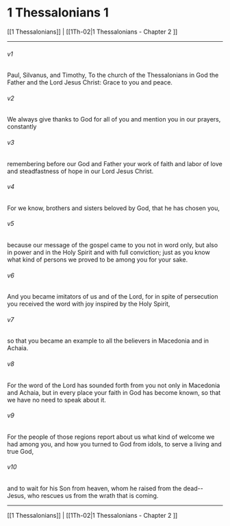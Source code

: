 # 1 Thessalonians 1

[[1 Thessalonians]] | [[1Th-02|1 Thessalonians - Chapter 2 ]]
***

###### v1
Paul, Silvanus, and Timothy, To the church of the Thessalonians in God the Father and the Lord Jesus Christ: Grace to you and peace.
###### v2
We always give thanks to God for all of you and mention you in our prayers, constantly
###### v3
remembering before our God and Father your work of faith and labor of love and steadfastness of hope in our Lord Jesus Christ.
###### v4
For we know, brothers and sisters beloved by God, that he has chosen you,
###### v5
because our message of the gospel came to you not in word only, but also in power and in the Holy Spirit and with full conviction; just as you know what kind of persons we proved to be among you for your sake.
###### v6
And you became imitators of us and of the Lord, for in spite of persecution you received the word with joy inspired by the Holy Spirit,
###### v7
so that you became an example to all the believers in Macedonia and in Achaia.
###### v8
For the word of the Lord has sounded forth from you not only in Macedonia and Achaia, but in every place your faith in God has become known, so that we have no need to speak about it.
###### v9
For the people of those regions report about us what kind of welcome we had among you, and how you turned to God from idols, to serve a living and true God,
###### v10
and to wait for his Son from heaven, whom he raised from the dead-- Jesus, who rescues us from the wrath that is coming.

***

[[1 Thessalonians]] | [[1Th-02|1 Thessalonians - Chapter 2 ]]
